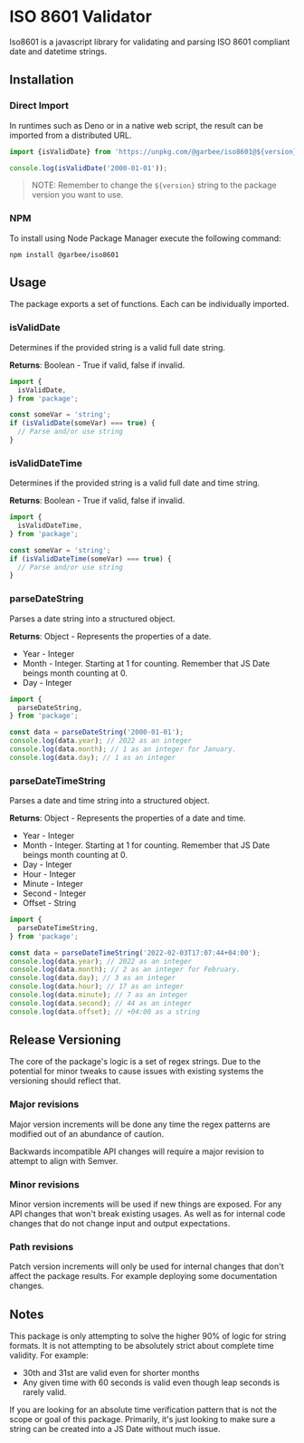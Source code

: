 # ISO 8601 Validator

Iso8601 is a javascript library for validating and parsing
ISO 8601 compliant date and datetime strings.

## Installation

### Direct Import

In runtimes such as Deno or in a native web script, the
result can be imported from a distributed URL.

```javascript
import {isValidDate} from 'https://unpkg.com/@garbee/iso8601@${version}/dist/index.js';

console.log(isValidDate('2000-01-01'));
```

> NOTE: Remember to change the `${version}` string to the
> package version you want to use.

### NPM

To install using Node Package Manager execute the following
command:

```
npm install @garbee/iso8601
```

## Usage

The package exports a set of functions.
Each can be individually imported.

### isValidDate

Determines if the provided string is a valid full date
string.

**Returns**: Boolean - True if valid, false if invalid.

```javascript
import {
  isValidDate,
} from 'package';

const someVar = 'string';
if (isValidDate(someVar) === true) {
  // Parse and/or use string
}
```

### isValidDateTime

Determines if the provided string is a valid full date and
time string.

**Returns**: Boolean - True if valid, false if invalid.

```javascript
import {
  isValidDateTime,
} from 'package';

const someVar = 'string';
if (isValidDateTime(someVar) === true) {
  // Parse and/or use string
}
```

### parseDateString

Parses a date string into a structured object.

**Returns**: Object - Represents the properties of a date.

* Year - Integer
* Month - Integer. Starting at 1 for counting.
Remember that JS Date beings month counting at 0.
* Day - Integer

```javascript
import {
  parseDateString,
} from 'package';

const data = parseDateString('2000-01-01');
console.log(data.year); // 2022 as an integer
console.log(data.month); // 1 as an integer for January.
console.log(data.day); // 1 as an integer
```

### parseDateTimeString

Parses a date and time string into a structured object.

**Returns**: Object - Represents the properties of a
date and time.

* Year - Integer
* Month - Integer. Starting at 1 for counting.
Remember that JS Date beings month counting at 0.
* Day - Integer
* Hour - Integer
* Minute - Integer
* Second - Integer
* Offset - String

```javascript
import {
  parseDateTimeString,
} from 'package';

const data = parseDateTimeString('2022-02-03T17:07:44+04:00');
console.log(data.year); // 2022 as an integer
console.log(data.month); // 2 as an integer for February.
console.log(data.day); // 3 as an integer
console.log(data.hour); // 17 as an integer
console.log(data.minute); // 7 as an integer
console.log(data.second); // 44 as an integer
console.log(data.offset); // +04:00 as a string
```

## Release Versioning

The core of the package's logic is a set of regex strings.
Due to the potential for minor tweaks to cause issues with
existing systems the versioning should reflect that.

### Major revisions

Major version increments will be done any time the regex
patterns are modified out of an abundance of caution.

Backwards incompatible API changes will require a major
revision to attempt to align with Semver.

### Minor revisions

Minor version increments will be used if new things are
exposed. For any API changes that won't break existing
usages. As well as for internal code changes that do not
change input and output expectations.

### Path revisions

Patch version increments will only be used for internal
changes that don't affect the package results. For example
deploying some documentation changes.

## Notes

This package is only attempting to solve the higher 90%
of logic for string formats. It is not attempting to be
absolutely strict about complete time validity. For example:

* 30th and 31st are valid even for shorter months
* Any given time with 60 seconds is valid even though
leap seconds is rarely valid.

If you are looking for an absolute time verification pattern
that is not the scope or goal of this package. Primarily,
it's just looking to make sure a string can be created into
a JS Date without much issue.
